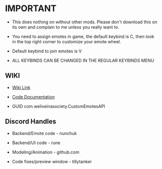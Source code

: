 # IMPORTANT

- This does nothing on without other mods. Please don't download this on its own and complain to me unless you really want to.

- You need to assign emotes in game, the default keybind is C, then look in the top right corner to customize your emote wheel.

- Default keybind to join emotes is V

- ALL KEYBINDS CAN BE CHANGED IN THE REGULAR KEYBINDS MENU

## WIKI

- [Wiki Link](https://github.com/Wet-Boys/LethalEmotesAPI/wiki)

- [Code Documentation](https://github.com/Wet-Boys/LethalEmotesAPI/wiki/Documentation)

- GUID com.weliveinasociety.CustomEmotesAPI

## Discord Handles

- Backend/Emote code - nunchuk

- Backend/UI code - rune

- Modeling/Animation - github.com

- Code fixes/preview window - tillytanker
